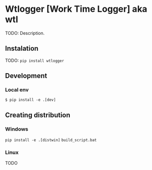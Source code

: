 # Wtlogger [Work Time Logger] aka wtl

TODO: Description.

## Instalation

TODO:
`pip install wtlogger`

## Development

### Local env

`$ pip install -e .[dev]`

## Creating distribution

### Windows

`pip install -e .[distwin]`
`build_script.bat`

### Linux

TODO
